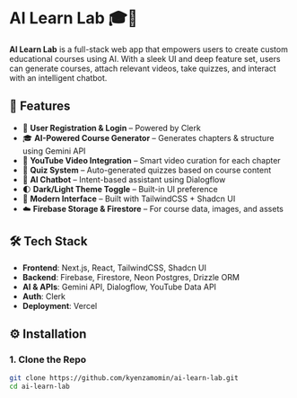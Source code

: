 # AI Learn Lab 🎓🤖

**AI Learn Lab** is a full-stack web app that empowers users to create custom educational courses using AI. With a sleek UI and deep feature set, users can generate courses, attach relevant videos, take quizzes, and interact with an intelligent chatbot.

## 🚀 Features

- 🔐 **User Registration & Login** – Powered by Clerk
- 🎓 **AI-Powered Course Generator** – Generates chapters & structure using Gemini API
- 🎥 **YouTube Video Integration** – Smart video curation for each chapter
- 📝 **Quiz System** – Auto-generated quizzes based on course content
- 💬 **AI Chatbot** – Intent-based assistant using Dialogflow
- 🌓 **Dark/Light Theme Toggle** – Built-in UI preference
- 🧃 **Modern Interface** – Built with TailwindCSS + Shadcn UI
- ☁️ **Firebase Storage & Firestore** – For course data, images, and assets

## 🛠️ Tech Stack

- **Frontend**: Next.js, React, TailwindCSS, Shadcn UI
- **Backend**: Firebase, Firestore, Neon Postgres, Drizzle ORM
- **AI & APIs**: Gemini API, Dialogflow, YouTube Data API
- **Auth**: Clerk
- **Deployment**: Vercel

## ⚙️ Installation

### 1. Clone the Repo
```bash
git clone https://github.com/kyenzamomin/ai-learn-lab.git
cd ai-learn-lab
